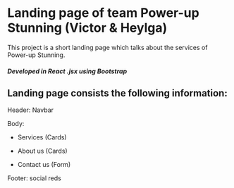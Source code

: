 # Landing page of team Power-up Stunning (Victor & Heylga)

This project is a short landing page which talks about the services of Power-up Stunning.

##### Developed in React .jsx using Bootstrap

## Landing page consists the following information:

Header:
Navbar

Body:

- Services (Cards) 

- About us (Cards) 

- Contact us (Form) 


Footer: social reds
